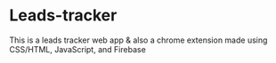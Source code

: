 # Leads-tracker
This is a leads tracker web app & also a chrome extension made using CSS/HTML, JavaScript, and Firebase
